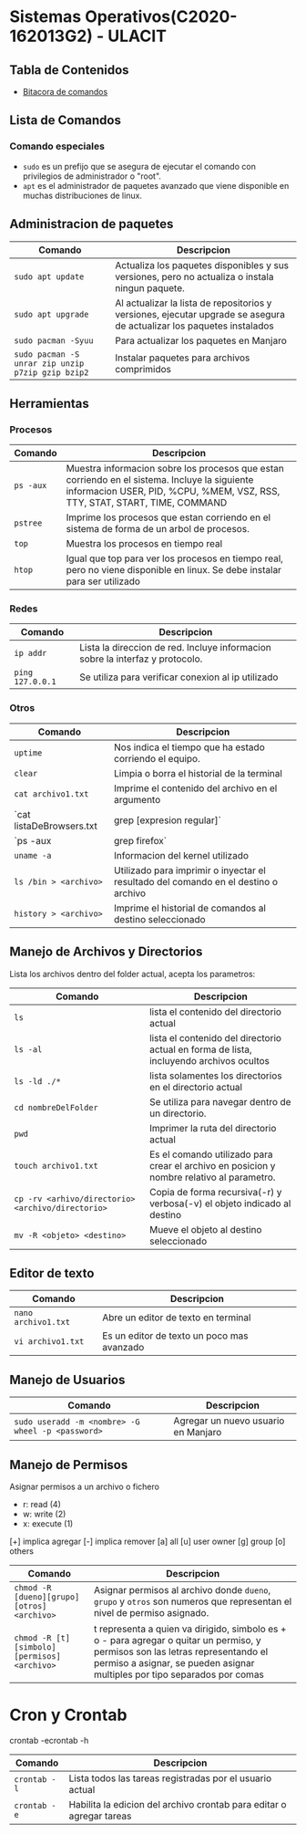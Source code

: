 # Sistemas Operativos(C2020-162013G2) - ULACIT

## Tabla de Contenidos
- [Bitacora de comandos](#lista-de-comandos)

## Lista de Comandos

### Comando especiales
- `sudo` es un prefijo que se asegura de ejecutar el comando con privilegios de administrador o "root".
- `apt` es el administrador de paquetes avanzado que viene disponible en muchas distribuciones de linux.

## Administracion de paquetes
|Comando|Descripcion|
| ------- | ------- |
| `sudo apt update` | Actualiza los paquetes disponibles y sus versiones, pero no actualiza o instala ningun paquete. |
| `sudo apt upgrade` | Al actualizar la lista de repositorios y versiones, ejecutar upgrade se asegura de actualizar los paquetes instalados |
| `sudo pacman -Syuu` | Para actualizar los paquetes en Manjaro |
| `sudo pacman -S unrar zip unzip p7zip gzip bzip2` | Instalar paquetes para archivos comprimidos |

## Herramientas
### Procesos
|Comando|Descripcion|
| ------- | ------- |
| `ps -aux` | Muestra informacion sobre los procesos que estan corriendo en el sistema. Incluye la siguiente informacion USER, PID, %CPU, %MEM, VSZ, RSS, TTY, STAT, START, TIME, COMMAND |
| `pstree` | Imprime los procesos que estan corriendo en el sistema de forma de un arbol de procesos. |
| `top` | Muestra los procesos en tiempo real |
| `htop` | Igual que top para ver los procesos en tiempo real, pero no viene disponible en linux. Se debe instalar para ser utilizado  |


### Redes
|Comando|Descripcion|
| ------- | ------- |
| `ip addr` | Lista la direccion de red. Incluye informacion sobre la interfaz y protocolo. |
| `ping 127.0.0.1` | Se utiliza para verificar conexion al ip utilizado |

### Otros
|Comando|Descripcion|
| ------- | ------- |
| `uptime` | Nos indica el tiempo que ha estado corriendo el equipo. |
| `clear` | Limpia o borra el historial de la terminal |
| `cat archivo1.txt` | Imprime el contenido del archivo en el argumento |
| `cat listaDeBrowsers.txt | grep [expresion regular]` | Procesa linea por linea de un comando e imprimi la linea que cumple con el que cumple con la expresion regular. |
| `ps -aux | grep firefox` | Se utiliza para pasar el resultado de un comando a otro comando, permitiendo asi crear una cadena de comandos |
| `uname -a` | Informacion del kernel utilizado |
| `ls /bin > <archivo>` | Utilizado para imprimir o inyectar el resultado del comando en el destino o archivo |
| `history > <archivo>` | Imprime el historial de comandos al destino seleccionado |


## Manejo de Archivos y Directorios
Lista los archivos dentro del folder actual, acepta los parametros:

|Comando|Descripcion|
| ------- | ------- |
| `ls` | lista el contenido del directorio actual |
| `ls -al` | lista el contenido del directorio actual en forma de lista, incluyendo archivos ocultos |
| `ls -ld ./*` | lista solamentes los directorios en el directorio actual |
| `cd nombreDelFolder` | Se utiliza para navegar dentro de un directorio. |
| `pwd` | Imprimer la ruta del directorio actual |
| `touch archivo1.txt` | Es el comando utilizado para crear el archivo en posicion y nombre relativo al parametro. |
| `cp -rv <arhivo/directorio> <archivo/directorio>` | Copia de forma recursiva(-r) y verbosa(-v) el objeto indicado al destino |
| `mv -R <objeto> <destino>` | Mueve el objeto al destino seleccionado |


## Editor de texto
|Comando|Descripcion|
| ------- | ------- |
| `nano archivo1.txt` | Abre un editor de texto en terminal |
| `vi archivo1.txt` | Es un editor de texto un poco mas avanzado |


## Manejo de Usuarios

|Comando|Descripcion|
| ------- | ------- |
| `sudo useradd -m <nombre> -G wheel -p <password>` | Agregar un nuevo usuario en Manjaro |


## Manejo de Permisos
Asignar permisos a un archivo o fichero
- r: read (4)
- w: write (2)
- x: execute (1)

[+] implica agregar [-] implica remover
[a] all [u] user owner [g] group [o] others

|Comando|Descripcion|
| ------- | ------- |
| `chmod -R [dueno][grupo][otros] <archivo>` | Asignar permisos al archivo donde `dueno`, `grupo` y `otros` son numeros que representan el nivel de permiso asignado. |
| `chmod -R [t][simbolo][permisos] <archivo>` | t representa a quien va dirigido, simbolo es + o - para agregar o quitar un permiso, y permisos son las letras representando el permiso a asignar, se pueden asignar multiples por tipo separados por comas |

# Cron y Crontab
crontab -ecrontab -h


|Comando|Descripcion|
| ------- | ------- |
| `crontab -l` | Lista todos las tareas registradas por el usuario actual |
| `crontab -e` | Habilita la edicion del archivo crontab para editar o agregar tareas |


